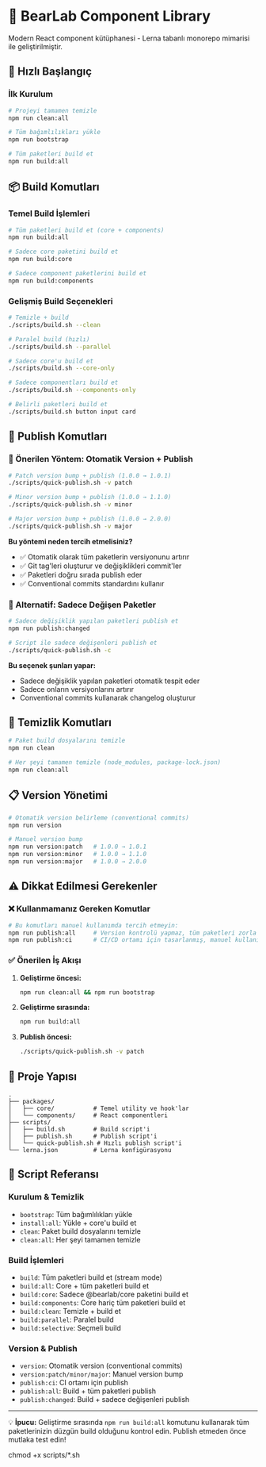 # 🐻 BearLab Component Library

Modern React component kütüphanesi - Lerna tabanlı monorepo mimarisi ile geliştirilmiştir.

## 🚀 Hızlı Başlangıç

### İlk Kurulum

```bash
# Projeyi tamamen temizle
npm run clean:all

# Tüm bağımlılıkları yükle
npm run bootstrap

# Tüm paketleri build et
npm run build:all
```

## 📦 Build Komutları

### Temel Build İşlemleri

```bash
# Tüm paketleri build et (core + components)
npm run build:all

# Sadece core paketini build et
npm run build:core

# Sadece component paketlerini build et
npm run build:components
```

### Gelişmiş Build Seçenekleri

```bash
# Temizle + build
./scripts/build.sh --clean

# Paralel build (hızlı)
./scripts/build.sh --parallel

# Sadece core'u build et
./scripts/build.sh --core-only

# Sadece componentları build et
./scripts/build.sh --components-only

# Belirli paketleri build et
./scripts/build.sh button input card
```

## 🚢 Publish Komutları

### 🌟 Önerilen Yöntem: Otomatik Version + Publish

```bash
# Patch version bump + publish (1.0.0 → 1.0.1)
./scripts/quick-publish.sh -v patch

# Minor version bump + publish (1.0.0 → 1.1.0)
./scripts/quick-publish.sh -v minor

# Major version bump + publish (1.0.0 → 2.0.0)
./scripts/quick-publish.sh -v major
```

**Bu yöntemi neden tercih etmelisiniz?**

- ✅ Otomatik olarak tüm paketlerin versiyonunu artırır
- ✅ Git tag'leri oluşturur ve değişiklikleri commit'ler
- ✅ Paketleri doğru sırada publish eder
- ✅ Conventional commits standardını kullanır

### 🎯 Alternatif: Sadece Değişen Paketler

```bash
# Sadece değişiklik yapılan paketleri publish et
npm run publish:changed

# Script ile sadece değişenleri publish et
./scripts/quick-publish.sh -c
```

**Bu seçenek şunları yapar:**

- Sadece değişiklik yapılan paketleri otomatik tespit eder
- Sadece onların versiyonlarını artırır
- Conventional commits kullanarak changelog oluşturur

## 🧹 Temizlik Komutları

```bash
# Paket build dosyalarını temizle
npm run clean

# Her şeyi tamamen temizle (node_modules, package-lock.json)
npm run clean:all
```

## 📋 Version Yönetimi

```bash
# Otomatik version belirleme (conventional commits)
npm run version

# Manuel version bump
npm run version:patch   # 1.0.0 → 1.0.1
npm run version:minor   # 1.0.0 → 1.1.0
npm run version:major   # 1.0.0 → 2.0.0
```

## ⚠️ Dikkat Edilmesi Gerekenler

### ❌ Kullanmamanız Gereken Komutlar

```bash
# Bu komutları manuel kullanımda tercih etmeyin:
npm run publish:all     # Version kontrolü yapmaz, tüm paketleri zorla publish eder
npm run publish:ci      # CI/CD ortamı için tasarlanmış, manuel kullanım için değil
```

### ✅ Önerilen İş Akışı

1. **Geliştirme öncesi:**

   ```bash
   npm run clean:all && npm run bootstrap
   ```

2. **Geliştirme sırasında:**

   ```bash
   npm run build:all
   ```

3. **Publish öncesi:**
   ```bash
   ./scripts/quick-publish.sh -v patch
   ```

## 🔧 Proje Yapısı

```
.
├── packages/
│   ├── core/           # Temel utility ve hook'lar
│   └── components/     # React componentleri
├── scripts/
│   ├── build.sh        # Build script'i
│   ├── publish.sh      # Publish script'i
│   └── quick-publish.sh # Hızlı publish script'i
└── lerna.json          # Lerna konfigürasyonu
```

## 📝 Script Referansı

### Kurulum & Temizlik

- `bootstrap`: Tüm bağımlılıkları yükle
- `install:all`: Yükle + core'u build et
- `clean`: Paket build dosyalarını temizle
- `clean:all`: Her şeyi tamamen temizle

### Build İşlemleri

- `build`: Tüm paketleri build et (stream mode)
- `build:all`: Core + tüm paketleri build et
- `build:core`: Sadece @bearlab/core paketini build et
- `build:components`: Core hariç tüm paketleri build et
- `build:clean`: Temizle + build et
- `build:parallel`: Paralel build
- `build:selective`: Seçmeli build

### Version & Publish

- `version`: Otomatik version (conventional commits)
- `version:patch/minor/major`: Manuel version bump
- `publish:ci`: CI ortamı için publish
- `publish:all`: Build + tüm paketleri publish
- `publish:changed`: Build + sadece değişenleri publish

---

💡 **İpucu:** Geliştirme sırasında `npm run build:all` komutunu kullanarak tüm paketlerinizin düzgün build olduğunu kontrol edin. Publish etmeden önce mutlaka test edin!

chmod +x scripts/\*.sh
